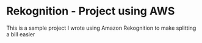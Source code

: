 # Rekognition - Project using AWS
This is a sample project I wrote using Amazon Rekognition to make splitting a bill easier
